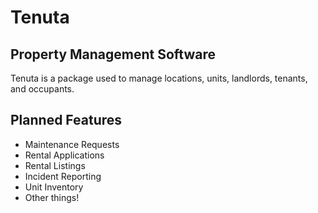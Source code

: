 Tenuta
======

Property Management Software
----------------------------

Tenuta is a package used to manage locations, units, landlords, tenants, and occupants. 

Planned Features
----------------

* Maintenance Requests
* Rental Applications
* Rental Listings
* Incident Reporting
* Unit Inventory
* Other things!     